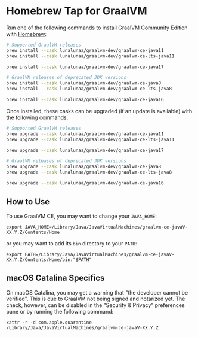 # Homebrew Tap for GraalVM

Run one of the following commands to install GraalVM Community Edition with [Homebrew]:

```bash
# Supported GraalVM releases
brew install --cask lunalunaa/graalvm-dev/graalvm-ce-java11
brew install --cask lunalunaa/graalvm-dev/graalvm-ce-lts-java11

brew install --cask lunalunaa/graalvm-dev/graalvm-ce-java17

# GraalVM releases of deprecated JDK versions
brew install --cask lunalunaa/graalvm-dev/graalvm-ce-java8
brew install --cask lunalunaa/graalvm-dev/graalvm-ce-lts-java8

brew install --cask lunalunaa/graalvm-dev/graalvm-ce-java16
```

Once installed, these casks can be upgraded (if an update is available) with the following commands:

```bash
# Supported GraalVM releases
brew upgrade --cask lunalunaa/graalvm-dev/graalvm-ce-java11
brew upgrade --cask lunalunaa/graalvm-dev/graalvm-ce-lts-java11

brew upgrade --cask lunalunaa/graalvm-dev/graalvm-ce-java17

# GraalVM releases of deprecated JDK versions
brew upgrade --cask lunalunaa/graalvm-dev/graalvm-ce-java8
brew upgrade --cask lunalunaa/graalvm-dev/graalvm-ce-lts-java8

brew upgrade --cask lunalunaa/graalvm-dev/graalvm-ce-java16
```

## How to Use

To use GraalVM CE, you may want to change your `JAVA_HOME`: 

 `export JAVA_HOME=/Library/Java/JavaVirtualMachines/graalvm-ce-javaV-XX.Y.Z/Contents/Home`

or you may want to add its `bin` directory to your `PATH`:

  `export PATH=/Library/Java/JavaVirtualMachines/graalvm-ce-javaV-XX.Y.Z/Contents/Home/bin:"$PATH"`


## macOS Catalina Specifics

On macOS Catalina, you may get a warning that "the developer cannot be
verified". This is due to GraalVM not being signed and notarized yet.
The check, however, can be disabled in the "Security & Privacy"
preferences pane or by running the following command:

 `xattr -r -d com.apple.quarantine /Library/Java/JavaVirtualMachines/graalvm-ce-javaV-XX.Y.Z`
 

[Homebrew]: https://brew.sh/
